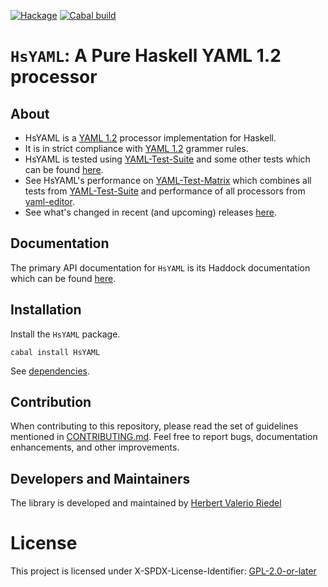 [![Hackage](https://img.shields.io/hackage/v/HsYAML.svg?label=Hackage&color=informational)](https://hackage.haskell.org/package/HsYAML)
[![Cabal build](https://github.com/haskell-hvr/HsYAML/workflows/Haskell-CI/badge.svg)](https://github.com/haskell-hvr/HsYAML/actions)

# `HsYAML`: A Pure Haskell YAML 1.2 processor

## About

* HsYAML is a [YAML 1.2](https://yaml.org/spec/1.2/spec.html) processor implementation for Haskell.
* It is in strict compliance with [YAML 1.2](https://yaml.org/spec/1.2/spec.html) grammer rules.
* HsYAML is tested using [YAML-Test-Suite](https://github.com/yaml/yaml-test-suite) and some other tests which can be found [here](https://github.com/haskell-hvr/HsYAML/tree/0.2/tests).
* See HsYAML's performance on [YAML-Test-Matrix](https://matrix.yaml.io) which combines all tests from [YAML-Test-Suite](https://github.com/yaml/yaml-test-suite) and performance of all processors from [yaml-editor](https://github.com/yaml/yaml-editor).
* See what's changed in recent (and upcoming) releases [here](https://github.com/haskell-hvr/HsYAML/blob/0.2/ChangeLog.md).

## Documentation
The primary API documentation for `HsYAML` is its Haddock documentation which can be found [here](http://hackage.haskell.org/package/HsYAML).

## Installation

Install the `HsYAML` package.
```
cabal install HsYAML
```

See [dependencies](http://hackage.haskell.org/package/HsYAML).

## Contribution

When contributing to this repository, please read the set of guidelines mentioned in [CONTRIBUTING.md](CONTRIBUTING.md).
Feel free to report bugs, documentation enhancements, and other improvements.

## Developers and Maintainers

The library is developed and maintained by [Herbert Valerio Riedel](https://github.com/hvr)

# License

This project is licensed under X-SPDX-License-Identifier: [GPL-2.0-or-later](https://spdx.org/licenses/GPL-2.0-or-later.html)
